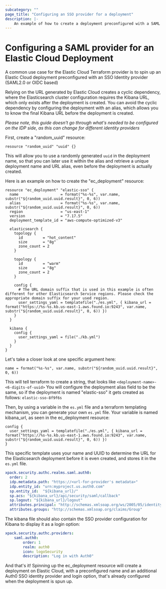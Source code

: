 ```yaml
---
subcategory: ""
page_title: "Configuring an SSO provider for a deployment"
description: |-
    An example of how to create a deployment preconfigured with a SAML provider
---
```


# Configuring a SAML provider for an Elastic Cloud Deployment

A common use case for the Elastic Cloud Terraform provider is to spin up an Elastic Cloud deployment preconfigured with an SSO Identity provider (SAML2.0 or OIDC based)

Relying on the URL generated by Elastic Cloud creates a cyclic dependency, where the Elasticsearch cluster configuration requires the Kibana URL, which only exists after the deployment is created. You can avoid the cyclic dependency by configuring the deployment with an alias, which allows you to know the final Kibana URL before the deployment is created.

*Please note, this guide doesn't go through what's needed to be configured on the IDP side, as this can change for different identity providers*

First, create a "random_uuid" resource:

```hcl
resource "random_uuid" "uuid" {}
```

This will allow you to use a randomly generated `uuid` in the deployment name, so that you can later use it within the alias and retrieve a unique deployment name and URL alias, even before the deployment is actually created.

Here is an example on how to create the "ec_deployment" resource:

```hcl
resource "ec_deployment" "elastic-sso" {
  name                   = format("%s-%s", var.name, substr("${random_uuid.uuid.result}", 0, 6))
  alias                  = format("%s-%s", var.name, substr("${random_uuid.uuid.result}", 0, 6))
  region                 = "us-east-1"
  version                = "7.17.5"
  deployment_template_id = "aws-compute-optimized-v3"

  elasticsearch {
    topology {
      id         = "hot_content"
      size       = "8g"
      zone_count = 2
    }

    topology {
      id         = "warm"
      size       = "8g"
      zone_count = 2
    }

    config {
      # The URL domain suffix that is used in this example is often different for other Elasticsearch Service regions. Please check the appropriate domain suffix for your used region.
      user_settings_yaml = templatefile("./es.yml", { kibana_url = format("https://%s-%s.kb.us-east-1.aws.found.io:9243", var.name, substr("${random_uuid.uuid.result}", 0, 6)) })
    }
  }

  kibana {
    config {
      user_settings_yaml = file("./kb.yml")
    }
  }
}

```

Let's take a closer look at one specific argument here:

```hcl
name = format("%s-%s", var.name, substr("${random_uuid.uuid.result}", 0, 6))
```

This will tell terraform to create a string, that looks like  `<deployment-name>-<6-digits-of-uuid>`
You will configure the deployment alias field to be the same, so if the deployment is named "elastic-sso" it gets created as follows: `elastic-sso-8f9f6s`

Then, by using a variable in the `es.yml` file and a terraform templating mechanism, you can generate your own `es.yml` file. Your variable is named kibana_url, as seen in the ec_deployment resource:

```hcl
config {
  user_settings_yaml = templatefile("./es.yml", { kibana_url = format("https://%s-%s.kb.us-east-1.aws.found.io:9243", var.name, substr("${random_uuid.uuid.result}", 0, 6)) })
}
```

This specific template uses your name and UUID to determine the URL for the Elasticsearch deployment before it is even created, and stores it in the `es.yml` file.

```yaml
xpack.security.authc.realms.saml.auth0:
  order: 2
  idp.metadata.path: "https://<url-for-provider's metadata>"
  idp.entity_id: "urn:myproject.us.auth0.com"
  sp.entity_id:  "${kibana_url}/"
  sp.acs: "${kibana_url}/api/security/saml/callback"
  sp.logout: "${kibana_url}/logout"
  attributes.principal: "http://schemas.xmlsoap.org/ws/2005/05/identity/claims/upn"
  attributes.groups: "http://schemas.xmlsoap.org/claims/Group"
```

The kibana file should also contain the SSO provider configuration for Kibana to display it as a login option:

```yaml
xpack.security.authc.providers:
    saml.auth0:
        order: 1
        realm: auth0
        icon: logoSecurity
        description: "Log in with Auth0"
```

And that's it! Spinning up the ec_deployment resource will create a deployment on Elastic Cloud, with a preconfigured name and an additional Auth0 SSO identity provider and login option, that's already configured when the deployment is spun up.
